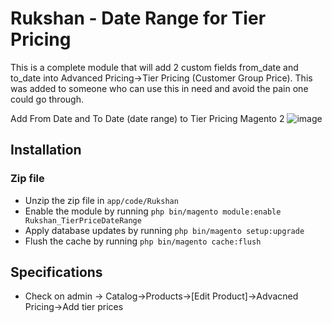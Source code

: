 # Rukshan - Date Range for Tier Pricing
This is a complete module that will add 2 custom fields from_date and to_date into Advanced Pricing->Tier Pricing (Customer Group Price).
This was added to someone who can use this in need and avoid the pain one could go through.

Add From Date and To Date (date range) to Tier Pricing Magento 2
![image](https://user-images.githubusercontent.com/2842397/152954294-84bba364-f4b4-4ee7-871b-833a27915334.png)


## Installation

### Zip file

- Unzip the zip file in `app/code/Rukshan`
- Enable the module by running `php bin/magento module:enable Rukshan_TierPriceDateRange`
- Apply database updates by running `php bin/magento setup:upgrade`
- Flush the cache by running `php bin/magento cache:flush`

## Specifications

- Check on admin -> Catalog->Products->[Edit Product]->Advacned Pricing->Add tier prices

